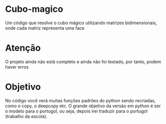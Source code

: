 # Cubo-magico
Um código que resolve o cubo mágico utilizando matrizes bidimensionais, onde cada matriz representa uma face

# Atenção
O projeto ainda não está completo e ainda não foi testado, por tanto, podem haver erros

# Objetivo
No código você verá muitas funções padrões do python sendo recriadas, como o copy, o deepcopy etc. O grande objetivo da versão em python é ser o modelo para o portugol, ou seja, depois irei traduzir para o portugol (trabalho da escola).
